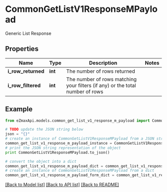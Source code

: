 # CommonGetListV1ResponseMPayload

Generic List Response

## Properties

Name | Type | Description | Notes
------------ | ------------- | ------------- | -------------
**i_row_returned** | **int** | The number of rows returned | 
**i_row_filtered** | **int** | The number of rows matching your filters (if any) or the total number of rows | 

## Example

```python
from eZmaxApi.models.common_get_list_v1_response_m_payload import CommonGetListV1ResponseMPayload

# TODO update the JSON string below
json = "{}"
# create an instance of CommonGetListV1ResponseMPayload from a JSON string
common_get_list_v1_response_m_payload_instance = CommonGetListV1ResponseMPayload.from_json(json)
# print the JSON string representation of the object
print CommonGetListV1ResponseMPayload.to_json()

# convert the object into a dict
common_get_list_v1_response_m_payload_dict = common_get_list_v1_response_m_payload_instance.to_dict()
# create an instance of CommonGetListV1ResponseMPayload from a dict
common_get_list_v1_response_m_payload_form_dict = common_get_list_v1_response_m_payload.from_dict(common_get_list_v1_response_m_payload_dict)
```
[[Back to Model list]](../README.md#documentation-for-models) [[Back to API list]](../README.md#documentation-for-api-endpoints) [[Back to README]](../README.md)


